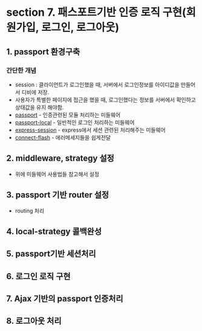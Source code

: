 # section 7. 패스포트기반 인증 로직 구현(회원가입, 로그인, 로그아웃)

## 1. passport 환경구축

### 간단한 개념

- session : 클라이언트가 로그인했을 때, 서버에서 로그인정보를 아이디값을 만들어서 디비에 저장.
- 사용자가 특별한 페이지에 접근을 했을 때, 로그인했다는 정보를 서버에서 확인하고 상태값을 유지 해야함.
- [passport](https://github.com/jaredhanson/passport) - 인증관련된 모듈 처리하는 미들웨어
- [passport-local](https://github.com/jaredhanson/passport-local) - 일반적인 로그인 처리하는 미들웨어
- [express-session](https://github.com/expressjs/session) - express에서 세션 관련된 처리해주는 미들웨어
- [connect-flash](https://github.com/jaredhanson/connect-flash) - 에러메세지들을 쉽게전달

## 2. middleware, strategy 설정

- 위에 미들웨어 사용법들 참고해서 설정

## 3. passport 기반 router 설정

- routing 처리

## 4. local-strategy 콜백완성

## 5. passport기반 세션처리

## 6. 로그인 로직 구현

## 7. Ajax 기반의 passport 인증처리

## 8. 로그아웃 처리
